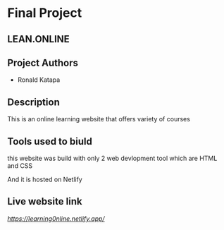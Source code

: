 # Final Project
## LEAN.ONLINE

## Project Authors
- Ronald Katapa


## Description

This is an online learning website that offers variety of courses

## Tools used to biuld

this website was build with only 2 web devlopment tool which are HTML and CSS

And it is hosted on Netlify

## Live website link
_https://learning0nline.netlify.app/_